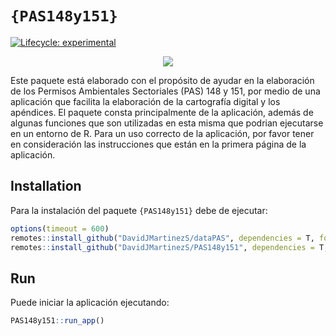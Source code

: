 
<!-- README.md is generated from README.Rmd. Please edit that file -->

# `{PAS148y151}`

<!-- badges: start -->
[![Lifecycle:
experimental](https://img.shields.io/badge/lifecycle-experimental-orange.svg)](https://lifecycle.r-lib.org/articles/stages.html#experimental)
<!-- badges: end -->

<div style="text-align: center;">

![](inst/app/www/favicon.ico)

</div>

Este paquete está elaborado con el propósito de ayudar en la elaboración
de los Permisos Ambientales Sectoriales (PAS) 148 y 151, por medio de
una aplicación que facilita la elaboración de la cartografía digital y
los apéndices. El paquete consta principalmente de la aplicación, además
de algunas funciones que son utilizadas en esta misma que podrian
ejecutarse en un entorno de R. Para un uso correcto de la aplicación,
por favor tener en consideración las instrucciones que están en la
primera página de la aplicación.

## Installation

Para la instalación del paquete `{PAS148y151}` debe de ejecutar:

``` r
options(timeout = 600)
remotes::install_github("DavidJMartinezS/dataPAS", dependencies = T, force = T)
remotes::install_github("DavidJMartinezS/PAS148y151", dependencies = T, force = T)
```

## Run

Puede iniciar la aplicación ejecutando:

``` r
PAS148y151::run_app()
```

